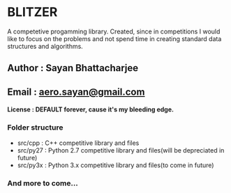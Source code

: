# BLITZER
A competetive progamming library. Created, since in competitions I would like to focus on the problems 
and not spend time in creating standard data structures and algorithms. </br>


## Author   : Sayan Bhattacharjee
## Email    : aero.sayan@gmail.com
#### License : DEFAULT forever, cause it's my bleeding edge.

### Folder structure </br>
+ src/cpp   : C++ competitive library and files
+ src/py27  : Python 2.7 competitive library and files(will be depreciated in future)
+ src/py3x  : Python 3.x competitive library and files(to come in future)


### And more to come...
